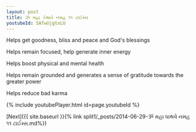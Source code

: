 ```yaml
---
layout: post
title: ૐ મહા કેથાવે નમહ ૧૧ ટાઈમ્સ
youtubeId: SAfwUjgtxLU
---
```

 
 
Helps get goodness, bliss and peace and God's blessings
 
Helps remain focused, help generate inner energy 
 
Helps boost physical and mental health 
 
Helps remain grounded and generates a sense of gratitude towards the greater power 
 
Helps reduce bad karma
 
 
 
 


{% include youtubePlayer.html id=page.youtubeId %}
 
[Next]({{ site.baseurl }}{% link  split1/_posts/2014-06-29-ૐ મહા ધાથવે નમહ ૧૧ ટાઈમ્સ.md%})
 
